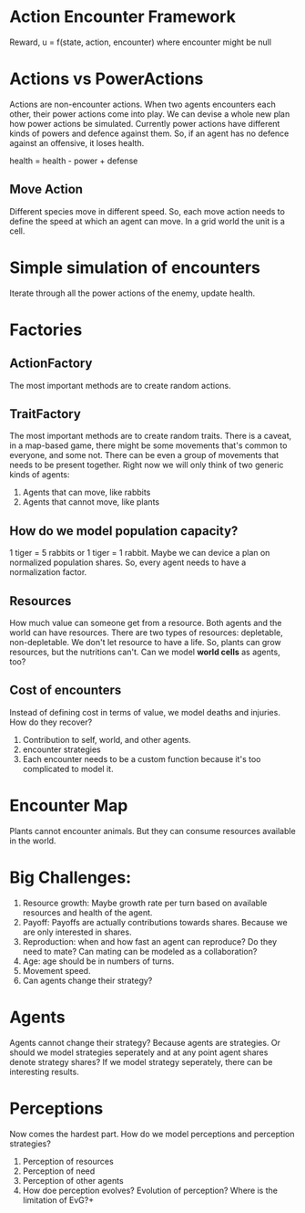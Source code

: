 # Action Encounter Framework

Reward, u  = f(state, action, encounter) where encounter might be null


# Actions vs PowerActions

Actions are non-encounter actions. When two agents encounters each other, their power actions come into play. We can devise a whole new plan how power actions be simulated. Currently power actions have different kinds of powers and defence against them. So, if an agent has no defence against an offensive, it loses health.

health = health - power + defense

## Move Action
Different species move in different speed. So, each move action needs to define the speed at which an agent can move. In a grid world the unit is a cell.

# Simple simulation of encounters

Iterate through all the power actions of the enemy, update health.

# Factories

## ActionFactory

The most important methods are to create random actions.

## TraitFactory

The most important methods are to create random traits. There is a caveat, in a map-based game, there might be some movements that's common to everyone, and some not. There can be even a group of movements that needs to be present together. Right now we will only think of two generic kinds of agents:

1. Agents that can move, like rabbits
2. Agents that cannot move, like plants


## How do we model population capacity?

1 tiger = 5 rabbits or 1 tiger = 1 rabbit. Maybe we can device a plan on normalized population shares. So, every agent needs to have a normalization factor.

## Resources

How much value can someone get from a resource.
Both agents and the world can have resources. There are two types of resources: depletable, non-depletable. We don't let resource to have a life. So, plants can grow resources, but the nutritions can't. Can we model **world cells** as agents, too?

## Cost of encounters

Instead of defining cost in terms of value, we model deaths and injuries. How do they recover? 

1. Contribution to self, world, and other agents.
2. encounter strategies
3. Each encounter needs to be a custom function because it's too complicated to model it.


# Encounter Map
Plants cannot encounter animals. But they can consume resources available in the world. 

# Big Challenges:

1. Resource growth: Maybe growth rate per turn based on available resources and health of the agent. 
2. Payoff: Payoffs are actually contributions towards shares. Because we are only interested in shares.
3. Reproduction: when and how fast an agent can reproduce? Do they need to mate? Can mating can be modeled as a collaboration?
4. Age: age should be in numbers of turns. 
5. Movement speed.
6. Can agents change their strategy?


# Agents
Agents cannot change their strategy? Because agents are strategies. Or should we model strategies seperately and at any point agent shares denote strategy shares? If we model strategy seperately, there can be interesting results.

# Perceptions
Now comes the hardest part. How do we model perceptions and perception strategies?

1. Perception of resources
2. Perception of need
3. Perception of other agents
4. How doe perception evolves? Evolution of perception? Where is the limitation of EvG?+

